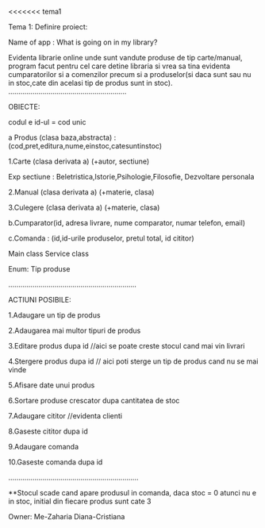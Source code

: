 <<<<<<< tema1

Tema 1:
Definire proiect:

Name of app : What is going on in my library?

Evidenta librarie online unde sunt vandute produse de tip carte/manual, program facut pentru cel care detine libraria si vrea sa tina evidenta cumparatorilor si a comenzilor precum si a produselor(si daca sunt sau nu in stoc,cate din acelasi tip de produs sunt in stoc). 
...........................................................


OBIECTE:

codul e id-ul = cod unic 


a Produs (clasa baza,abstracta) : (cod,pret,editura,nume,einstoc,catesuntinstoc)

 1.Carte (clasa derivata a)      (+autor, sectiune)

  Exp sectiune : Beletristica,Istorie,Psihologie,Filosofie, Dezvoltare personala 
  

 2.Manual (clasa derivata a)       (+materie, clasa)
 
 
 3.Culegere (clasa derivata a)  (+materie, clasa)
 
       
b.Cumparator(id, adresa livrare, nume comparator, numar telefon, email)

c.Comanda : (id,id-urile produselor, pretul total, id cititor)

Main class
Service class
     
Enum: Tip produse
     
................................................................



ACTIUNI POSIBILE:


 1.Adaugare un tip de produs

 2.Adaugarea mai multor tipuri de produs

 3.Editare produs dupa id //aici se poate creste stocul cand mai vin livrari

 4.Stergere produs dupa id // aici poti sterge un tip de produs cand nu se mai vinde

 5.Afisare date unui produs

 6.Sortare produse crescator dupa cantitatea de stoc

 7.Adaugare cititor  //evidenta clienti 

 8.Gaseste cititor dupa id

 9.Adaugare comanda

 10.Gaseste comanda dupa id

.................................................................

**Stocul scade cand apare produsul in comanda, daca stoc = 0 atunci nu e in stoc, initial din fiecare produs sunt cate 3


Owner: Me-Zaharia Diana-Cristiana 


